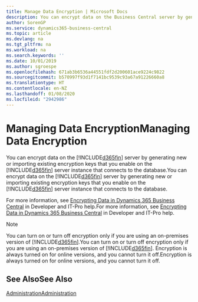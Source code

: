 ```yaml
---
title: Manage Data Encryption | Microsoft Docs
description: You can encrypt data on the Business Central server by generating new or importing existing encryption keys that you enable on the server.
author: SorenGP
ms.service: dynamics365-business-central
ms.topic: article
ms.devlang: na
ms.tgt_pltfrm: na
ms.workload: na
ms.search.keywords: ''
ms.date: 10/01/2019
ms.author: sgroespe
ms.openlocfilehash: 671ab3b6536a44551fdf2d200601ace9224c9822
ms.sourcegitcommit: b570997f93d1f7141bc9539c93a67a91226660a8
ms.translationtype: HT
ms.contentlocale: en-NZ
ms.lasthandoff: 01/08/2020
ms.locfileid: "2942986"
---
```

# <a name="managing-data-encryption"></a><span data-ttu-id="96516-103">Managing Data Encryption</span><span class="sxs-lookup"><span data-stu-id="96516-103">Managing Data Encryption</span></span>
<span data-ttu-id="96516-104">You can encrypt data on the [!INCLUDE[d365fin](includes/d365fin_md.md)] server by generating new or importing existing encryption keys that you enable on the [!INCLUDE[d365fin](includes/d365fin_md.md)] server instance that connects to the database.</span><span class="sxs-lookup"><span data-stu-id="96516-104">You can encrypt data on the [!INCLUDE[d365fin](includes/d365fin_md.md)] server by generating new or importing existing encryption keys that you enable on the [!INCLUDE[d365fin](includes/d365fin_md.md)] server instance that connects to the database.</span></span>

<span data-ttu-id="96516-105">For more information, see [Encrypting Data in Dynamics 365 Business Central](/dynamics365/business-central/dev-itpro/developer/devenv-encrypting-data) in Developer and IT-Pro help.</span><span class="sxs-lookup"><span data-stu-id="96516-105">For more information, see [Encrypting Data in Dynamics 365 Business Central](/dynamics365/business-central/dev-itpro/developer/devenv-encrypting-data) in Developer and IT-Pro help.</span></span>

> [!Note]
> <span data-ttu-id="96516-106">You can turn on or turn off encryption only if you are using an on-premises version of [!INCLUDE[d365fin](includes/d365fin_md.md)].</span><span class="sxs-lookup"><span data-stu-id="96516-106">You can turn on or turn off encryption only if you are using an on-premises version of [!INCLUDE[d365fin](includes/d365fin_md.md)].</span></span> <span data-ttu-id="96516-107">Encryption is always turned on for online versions, and you cannot turn it off.</span><span class="sxs-lookup"><span data-stu-id="96516-107">Encryption is always turned on for online versions, and you cannot turn it off.</span></span>

## <a name="see-also"></a><span data-ttu-id="96516-108">See Also</span><span class="sxs-lookup"><span data-stu-id="96516-108">See Also</span></span>  
[<span data-ttu-id="96516-109">Administration</span><span class="sxs-lookup"><span data-stu-id="96516-109">Administration</span></span>](admin-setup-and-administration.md)
